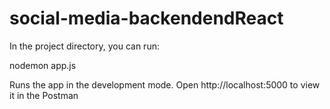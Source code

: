 # social-media-backendendReact

In the project directory, you can run:

nodemon app.js

Runs the app in the development mode.
Open http://localhost:5000 to view it in the Postman
